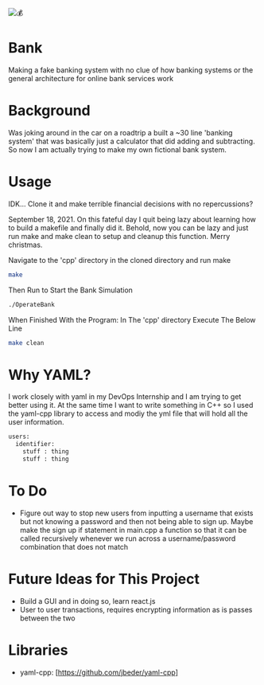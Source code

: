 ![:moneybag:](https://www.kindpng.com/picc/m/42-421449_cash-drawing-dirty-money-money-clipart-black-and.png)

# Bank
Making a fake banking system with no clue of how banking systems or the general
architecture for online bank services work

# Background
Was joking around in the car on a roadtrip a built a ~30 line 'banking system' that was
basically just a calculator that did adding and subtracting. So now I am actually
trying to make my own fictional bank system. 

# Usage
IDK... Clone it and make terrible financial decisions with no repercussions?

September 18, 2021. On this fateful day I quit being lazy about learning how to 
build a makefile and finally did it. Behold, now you can be lazy and just run
make and make clean to setup and cleanup this function. Merry christmas. 

Navigate to the 'cpp' directory in the cloned directory and run make
```bash
make
```

Then Run to Start the Bank Simulation
```bash
./OperateBank
```

When Finished With the Program: In The 'cpp' directory Execute The Below Line
```bash
make clean
```

# Why YAML?
I work closely with yaml in my DevOps Internship and I am trying to get better 
using it. At the same time I want to write something in C++ so I used the yaml-cpp
library to access and modiy the yml file that will hold all the user information.

```bash
users:
  identifier:
    stuff : thing
    stuff : thing
```
# To Do
* Figure out way to stop new users from inputting a username that exists but not knowing a password
and then not being able to sign up. Maybe make the sign up if statement in main.cpp a function so that
it can be called recursively whenever we run across a username/password combination that does not match

# Future Ideas for This Project
* Build a GUI and in doing so, learn react.js
* User to user transactions, requires encrypting information as is passes between the two 

# Libraries
* yaml-cpp: [https://github.com/jbeder/yaml-cpp]
